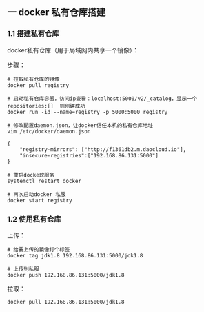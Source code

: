 ## 一 docker 私有仓库搭建

### 1.1 搭建私有仓库

docker私有仓库（用于局域网内共享一个镜像）：

步骤：
```
# 拉取私有仓库的镜像
docker pull registry  

# 启动私有仓库容器，访问ip查看：localhost:5000/v2/_catalog，显示一个 repositories:[]  则创建成功    
docker run -id --name=registry -p 5000:5000 registry

# 修改配置daemon.json，让docker信任本机的私有仓库地址
vim /etc/docker/daemon.json

{
    "registry-mirrors": ["http://f1361db2.m.daocloud.io"],
    "insecure-registries":["192.168.86.131:5000"]
}

# 重启docke软服务
systemctl restart docker

# 再次启动docker 私服
docker start registry
```

### 1.2 使用私有仓库


上传：
```
# 给要上传的镜像打个标签
docker tag jdk1.8 192.168.86.131:5000/jdk1.8

# 上传到私服
docker push 192.168.86.131:5000/jdk1.8
```

拉取：
```
docker pull 192.168.86.131:5000/jdk1.8
```